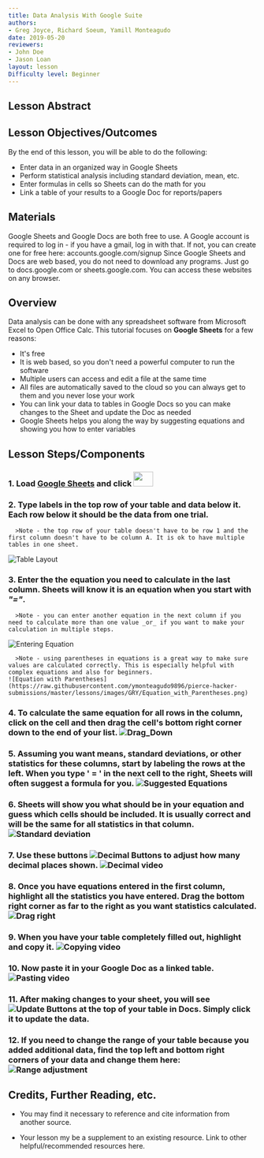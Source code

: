 ```yaml
---
title: Data Analysis With Google Suite
authors:
- Greg Joyce, Richard Soeum, Yamill Monteagudo
date: 2019-05-20
reviewers:
- John Doe
- Jason Loan
layout: lesson
Difficulty level: Beginner
---
```


## Lesson Abstract

## Lesson Objectives/Outcomes

By the end of this lesson, you will be able to do the following:

* Enter data in an organized way in Google Sheets
* Perform statistical analysis including standard deviation, mean, etc.
* Enter formulas in cells so Sheets can do the math for you
* Link a table of your results to a Google Doc for reports/papers


## Materials

Google Sheets and Google Docs are both free to use. A Google account is required to log in - if you have a gmail, log in with that. If not, you can create one for free here: accounts.google.com/signup
Since Google Sheets and Docs are web based, you do not need to download any programs. Just go to docs.google.com or sheets.google.com. You can access these websites on any browser.

## Overview

Data analysis can be done with any spreadsheet software from Microsoft Excel to Open Office Calc. This tutorial focuses on **Google Sheets** for a few reasons:

* It's free
* It is web based, so you don't need a powerful computer to run the software
* Multiple users can access and edit a file at the same time
* All files are automatically saved to the cloud so you can always get to them and you never lose your work
* You can link your data to tables in Google Docs so you can make changes to the Sheet and update the Doc as needed
* Google Sheets helps you along the way by suggesting equations and showing you how to enter variables

## Lesson Steps/Components


### 1. Load [Google Sheets](https://www.google.com ) and click <img src="https://raw.githubusercontent.com/ymonteagudo9896/pierce-hacker-submissions/master/New_file_logo.png" width="40" height="30">

### 2. Type labels in the top row of your table and data below it. Each row below it should be the data from one trial.

      >Note - the top row of your table doesn't have to be row 1 and the first column doesn't have to be column A. It is ok to have multiple tables in one sheet.
      
![Table Layout](https://raw.githubusercontent.com/ymonteagudo9896/pierce-hacker-submissions/master/lessons/images/GRY/Table_Layout.png)

### 3. Enter the the equation you need to calculate in the last column. Sheets will know it is an equation when you start with ***"="***.

      >Note - you can enter another equation in the next column if you need to calculate more than one value _or_ if you want to make your calculation in multiple steps. 

![Entering Equation](https://raw.githubusercontent.com/ymonteagudo9896/pierce-hacker-submissions/master/lessons/images/GRY/Entering_Equation.gif)

      >Note - using parentheses in equations is a great way to make sure values are calculated correctly. This is especially helpful with complex equations and also for beginners. 
    ![Equation with Parentheses](https://raw.githubusercontent.com/ymonteagudo9896/pierce-hacker-submissions/master/lessons/images/GRY/Equation_with_Parentheses.png) 

### 4. To calculate the same equation for all rows in the column, click on the cell and then drag the cell's bottom right corner down to the end of your list. ![Drag_Down](https://raw.githubusercontent.com/ymonteagudo9896/pierce-hacker-submissions/master/lessons/images/GRY/Drag_Down.gif)

### 5. Assuming you want means, standard deviations, or other statistics for these columns, start by labeling the rows at the left. When you type ' **=** ' in the next cell to the right, Sheets will often suggest a formula for you. ![Suggested Equations](https://raw.githubusercontent.com/ymonteagudo9896/pierce-hacker-submissions/master/lessons/images/GRY/Suggested_Equations.png)

### 6. Sheets will show you what should be in your equation and guess which cells should be included. It is usually correct and will be the same for all statistics in that column. ![Standard deviation](https://raw.githubusercontent.com/ymonteagudo9896/pierce-hacker-submissions/master/lessons/images/GRY/Standard_Deviation.gif)

### 7. Use these buttons ![Decimal Buttons](https://raw.githubusercontent.com/ymonteagudo9896/pierce-hacker-submissions/master/lessons/images/GRY/Decimal_Buttons.png) to adjust how many decimal places shown. ![Decimal video](https://raw.githubusercontent.com/ymonteagudo9896/pierce-hacker-submissions/master/lessons/images/GRY/Decimals.gif)

### 8. Once you have equations entered in the first column, highlight all the statistics you have entered. Drag the bottom right corner as far to the right as you want statistics calculated. ![Drag right](https://raw.githubusercontent.com/ymonteagudo9896/pierce-hacker-submissions/master/lessons/images/GRY/Drag_Right.gif)

### 9. When you have your table completely filled out, highlight and copy it. ![Copying video](https://raw.githubusercontent.com/ymonteagudo9896/pierce-hacker-submissions/master/lessons/images/GRY/Copy.gif)

### 10. Now paste it in your Google Doc as a linked table. ![Pasting video](https://raw.githubusercontent.com/ymonteagudo9896/pierce-hacker-submissions/master/lessons/images/GRY/Pasting.gif)

### 11. After making changes to your sheet, you will see ![Update Buttons](https://raw.githubusercontent.com/ymonteagudo9896/pierce-hacker-submissions/master/lessons/images/GRY/Update_Button.png) at the top of your table in Docs. Simply click it to update the data.

### 12. If you need to change the range of your table because you added additional data, find the top left and bottom right corners of your data and change them here: ![Range adjustment](https://raw.githubusercontent.com/ymonteagudo9896/pierce-hacker-submissions/master/lessons/images/GRY/Change_Range.gif)

## Credits, Further Reading, etc.

* You may find it necessary to reference and cite information from another source.

* Your lesson my be a supplement to an existing resource. Link to other helpful/recommended resources here.
<!--stackedit_data:
eyJoaXN0b3J5IjpbMjA2MDkwOTc2NSwtMTYxODQwOTgwNywtMT
QzMTk3MjU3NiwtODk3ODA2NzI2LC0xMzk5MjY0MTg3LDE0ODY2
MjMxNjAsMTY3Mzg2NjI1NiwxMDQzMjAyNjEyLC0xMTI0Mzg2NT
U0LC0xOTM4MDA5Njk0LDExMzY4MDk3NzcsLTE0ODcxNjI2NDcs
LTE3MjkwODIxNzhdfQ==
-->
